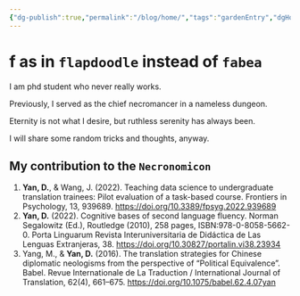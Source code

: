 ```yaml
---
{"dg-publish":true,"permalink":"/blog/home/","tags":"gardenEntry","dgHomeLink":true,"dgPassFrontmatter":false}
---
```



# f as in `flapdoodle` instead of `fabea`

I am phd student who never really works. 

Previously, I served as the chief necromancer in a nameless dungeon.

Eternity is not what I desire, but ruthless serenity has always been.

I will share some random tricks and thoughts, anyway.


## My contribution to the `Necronomicon`

1. **Yan, D.**, & Wang, J. (2022). Teaching data science to undergraduate translation trainees: Pilot evaluation of a task-based course. Frontiers in Psychology, 13, 939689. https://doi.org/10.3389/fpsyg.2022.939689
3. **Yan, D.** (2022). Cognitive bases of second language fluency. Norman Segalowitz (Ed.), Routledge (2010), 258 pages, ISBN:978-0-8058-5662-0. Porta Linguarum Revista Interuniversitaria de Didáctica de Las Lenguas Extranjeras, 38. https://doi.org/10.30827/portalin.vi38.23934
4. Yang, M., & **Yan, D.** (2016). The translation strategies for Chinese diplomatic neologisms from the perspective of “Political Equivalence”. Babel. Revue Internationale de La Traduction / International Journal of Translation, 62(4), 661–675. https://doi.org/10.1075/babel.62.4.07yan